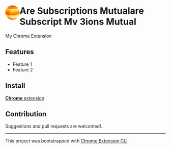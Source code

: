 # <img src="public/icons/icon_48.png" width="45" align="left"> Are Subscriptions Mutualare Subscript Mv 3ions Mutual

My Chrome Extension

## Features

- Feature 1
- Feature 2

## Install

[**Chrome** extension]()

## Contribution

Suggestions and pull requests are welcomed!.

---

This project was bootstrapped with [Chrome Extension CLI](https://github.com/dutiyesh/chrome-extension-cli)

